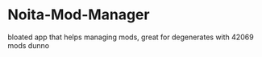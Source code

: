 # Noita-Mod-Manager
bloated app that helps managing mods, great for degenerates with 42069 mods dunno
